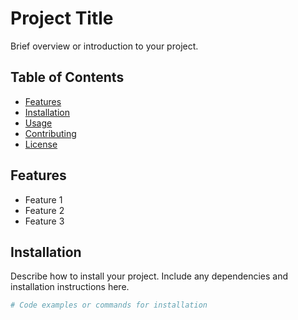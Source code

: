 # Project Title

Brief overview or introduction to your project.

## Table of Contents
- [Features](#features)
- [Installation](#installation)
- [Usage](#usage)
- [Contributing](#contributing)
- [License](#license)

## Features

- Feature 1
- Feature 2
- Feature 3

## Installation

Describe how to install your project. Include any dependencies and installation instructions here.

```bash
# Code examples or commands for installation

